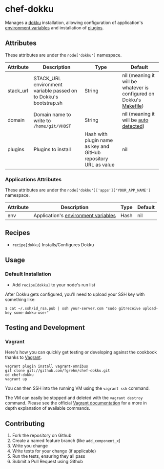 # chef-dokku

Manages a [dokku](https://github.com/progrium/dokku) installation, allowing
configuration of application's [environment variables](https://github.com/progrium/dokku#environment-setup)
and installation of [plugins](https://github.com/progrium/dokku/wiki/Plugins).


## Attributes

These attributes are under the `node['dokku']` namespace.

Attribute | Description | Type | Default
----------|-------------|------|--------
stack_url | STACK_URL environment variable passed on to Dokku's bootstrap.sh | String | nil (meaning it will be whatever is configured on Dokku's [Makefile](https://github.com/progrium/dokku/blob/master/Makefile#L4))
domain | Domain name to write to `/home/git/VHOST` | String | nil (meaning it will be [auto detected](https://github.com/progrium/dokku#configuring))
plugins | Plugins to install | Hash with plugin name as key and GitHub repository URL as value | nil

### Applications Attributes

These attributes are under the `node['dokku']['apps']['YOUR_APP_NAME']` namespace.

Attribute | Description | Type | Default
----------|-------------|------|--------
env | Application's [environment variables](https://github.com/progrium/dokku#environment-setup) | Hash | nil


## Recipes

* `recipe[dokku]` Installs/Configures Dokku


## Usage

### Default Installation

* Add `recipe[dokku]` to your node's run list

After Dokku gets configured, you'll need to upload your SSH key with something
like:

```
$ cat ~/.ssh/id_rsa.pub | ssh your-server.com "sudo gitreceive upload-key some-dokku-user"
```


## Testing and Development

### Vagrant

Here's how you can quickly get testing or developing against the cookbook thanks to [Vagrant](http://vagrantup.com/).

    vagrant plugin install vagrant-omnibus
    git clone git://github.com/fgrehm/chef-dokku.git
    cd chef-dokku
    vagrant up

You can then SSH into the running VM using the `vagrant ssh` command.

The VM can easily be stopped and deleted with the `vagrant destroy` command. Please see the official [Vagrant documentation](http://docs.vagrantup.com/v2/cli/index.html) for a more in depth explanation of available commands.


## Contributing

1. Fork the repository on Github
2. Create a named feature branch (like `add_component_x`)
3. Write you change
4. Write tests for your change (if applicable)
5. Run the tests, ensuring they all pass
6. Submit a Pull Request using Github
